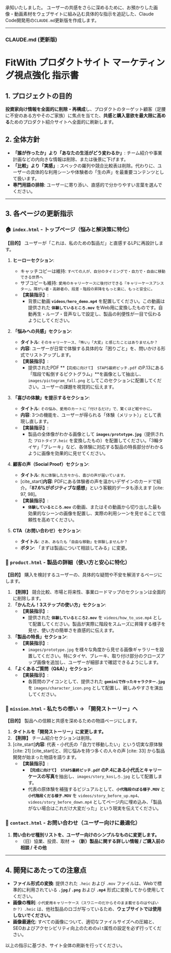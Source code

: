 承知いたしました。
ユーザーの共感をさらに深めるために、お預かりした画像・動画素材をウェブサイトに組み込む具体的な指示を追記した、Claude Code開発用の`CLAUDE.md`更新版を作成します。

---

### CLAUDE.md (更新版)

# FitWith プロダクトサイト マーケティング視点強化 指示書

## 1. プロジェクトの目的

**投資家向け情報を全面的に削除・再構成**し、プロダクトのターゲット顧客（足腰に不安のある方やそのご家族）に焦点を当てた、**共感と購入意欲を最大限に高める**ためのプロダクト紹介サイトへ全面的に刷新します。

## 2. 全体方針

- **「誰が作ったか」より「あなたの生活がどう変わるか」**: チーム紹介や事業計画などの内向きな情報は削除、または後景に下げます。
- **「比較」より「実感」**: スペックの羅列や競合比較表は削除。代わりに、ユーザーの具体的な利用シーンや体験者の「生の声」を最重要コンテンツとして扱います。
- **専門用語の排除**: ユーザーに寄り添い、直感的で分かりやすい言葉を選んでください。

---

## 3. 各ページの更新指示

### 🏠 `index.html` - トップページ（悩みと解決策に特化）

**【目的】** ユーザーが「これは、私のための製品だ」と直感するLPに再設計します。

1.  **ヒーローセクション**:
    - キャッチコピーは維持: `すべての人が、自分のタイミングで・自力で・自由に移動できる世界へ`
    - サブコピーも維持: `愛用のキャリーケースに後付けできる『キャリーケースアシスター』。障がい者・高齢者の、段差・階段の昇降をもっと楽に、もっと安全に。`
    - **【実装指示】**:
        - 背景に動画 **`videos/hero_demo.mp4`** を配置してください。この動画は提供された **`体験しているところ.mov`** をWeb用に変換したものです。自動再生・ループ・音声なしで設定し、製品の利便性が一目で伝わるようにしてください。

2.  **「悩みへの共感」セクション**:
    - **タイトル**: `そのキャリーケース、「怖い」「大変」と感じたことはありませんか？`
    - **内容**: ユーザーが日常で体験する具体的な「困りごと」を、問いかける形式でリストアップします。
    - **【実装指示】**:
        - 提供されたPDF **`【完成に向けて】 STAPS最終ピッチ.pdf` のP.13にある「階段で転倒するピクトグラム」**を画像として抽出し、`images/pictogram_fall.png` としてこのセクションに配置してください。ユーザーの課題を視覚的に伝えます。

3.  **「喜びの体験」を提示するセクション**:
    - **タイトル**: `その悩み、愛用のカートに「付けるだけ」で、驚くほど軽やかに。`
    - **内容**: 3つの機能を、ユーザーが得られる「体験（メリット）」として表現し直します。
    - **【実装指示】**:
        - 製品の全体像がわかる画像として **`images/prototype.jpg`**（提供された `プロトタイプ.heic` を変換したもの）を配置してください。「3輪タイヤ」「ブレーキ」など、各体験に対応する製品の特長部分がわかるように画像を効果的に見せてください。

4.  **顧客の声（Social Proof）セクション**:
    - **タイトル**: `先に体験した方々から、喜びの声が届いています。`
    - [cite_start]**内容**: PDFにある体験者の声を温かいデザインのカードで紹介。「**87.6%がポジティブな感想**」という客観的データも添えます [cite: 97, 98]。
    - **【実装指示】**:
        - **`体験しているところ.mov`** の動画、またはその動画から切り出した最も効果的なシーンの画像を配置し、実際の利用シーンを見せることで信頼性を高めてください。

5.  **CTA（お問い合わせ）セクション**:
    - **タイトル**: `さあ、あなたも「自由な移動」を体験しませんか？`
    - **ボタン**: 「まずは製品について相談してみる」に変更。

### 🔧 `product.html` - 製品の詳細（使い方と安心に特化）

**【目的】** 購入を検討するユーザーの、具体的な疑問や不安を解消するページにします。

1.  **【削除】** 競合比較、市場と将来性、事業ロードマップのセクションは全面的に削除します。
2.  **「かんたん！3ステップの使い方」セクション**:
    - **【実装指示】**:
        - 提供された **`体験しているところ2.mov`** を `videos/how_to_use.mp4` として配置してください。製品が実際に階段をスムーズに昇降する様子を見せ、使い方の簡単さを直感的に伝えます。
3.  **「製品の特長」セクション**:
    - **【実装指示】**:
        - `images/prototype.jpg` を様々な角度から見せる画像ギャラリーを設置してください。特にタイヤ、ブレーキ、取り付け部分のクローズアップ画像を追加し、ユーザーが細部まで確認できるようにします。
4.  **「よくあるご質問（Q&A）」セクション**:
    - **【実装指示】**:
        - 各質問のアイコンとして、提供された **`geminiで作ったキャラクター.jpg`** を `images/character_icon.png` として配置し、親しみやすさを演出してください。

### 💭 `mission.html` - 私たちの想い → 「開発ストーリー」へ

**【目的】** 製品への信頼と共感を深めるための物語ページにします。

1.  **タイトルを「開発ストーリー」に変更します。**
2.  **【削除】** チーム紹介セクションは削除。
3.  [cite_start]**内容**: 代表・小代氏の「自力で移動したい」という切実な原体験 [cite: 21] [cite_start]と、同じ悩みを持つ多くの人々の声 [cite: 33] から製品開発が始まった物語を語ります。
    - **【実装指示】**:
        - **`【完成に向けて】 STAPS最終ピッチ.pdf` のP.4にある小代氏とキャリーケースの写真**を抽出し、`images/story_kosしろ.jpg` として配置します。
        - 代表の原体験を補強するビジュアルとして、**`小代階段のぼる様子.MOV`** と **`小代階段くだる様子.MOV`** を `videos/story_before_up.mp4`、`videos/story_before_down.mp4` としてページ内に埋め込み、「製品がない場合はこれだけ大変だった」という現実を伝えてください。

### 📧 `contact.html` - お問い合わせ（ユーザー向けに最適化）

1.  **問い合わせ種別リストを、ユーザー向けのシンプルなものに変更します。**
    - （旧）協業、投資、取材 → **（新）製品に関する詳しい情報 / ご購入前の相談 / その他**

---

## 4. 開発にあたっての注意点

* **ファイル形式の変換**: 提供された `.heic` および `.mov` ファイルは、Webで標準的に利用されている **`.jpg` / `.png`** および **`.mp4`** 形式に変換してから使用してください。
* **画像の権利**: `小代愛用キャリーケース（スワニーのだからそのまま載せるのはやばいか？）.heic` は、他社製品のロゴが写っているため、**ウェブサイトでは使用しないでください。**
* **画像最適化**: すべての画像について、適切なファイルサイズへの圧縮と、SEOおよびアクセシビリティ向上のための`alt`属性の設定を必ず行ってください。

以上の指示に基づき、サイト全体の刷新を行ってください。